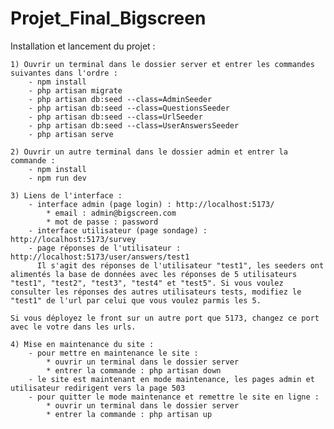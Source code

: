 # Projet_Final_Bigscreen

Installation et lancement du projet :

    1) Ouvrir un terminal dans le dossier server et entrer les commandes suivantes dans l'ordre :
        - npm install
        - php artisan migrate
        - php artisan db:seed --class=AdminSeeder    
        - php artisan db:seed --class=QuestionsSeeder 
        - php artisan db:seed --class=UrlSeeder  
        - php artisan db:seed --class=UserAnswersSeeder
        - php artisan serve

    2) Ouvrir un autre terminal dans le dossier admin et entrer la commande :
        - npm install
        - npm run dev

    3) Liens de l'interface : 
        - interface admin (page login) : http://localhost:5173/
            * email : admin@bigscreen.com
            * mot de passe : password
        - interface utilisateur (page sondage) : http://localhost:5173/survey
        - page réponses de l'utilisateur : http://localhost:5173/user/answers/test1
          Il s'agit des réponses de l'utilisateur "test1", les seeders ont alimentés la base de données avec les réponses de 5 utilisateurs "test1", "test2", "test3", "test4" et "test5". Si vous voulez consulter les réponses des autres utilisateurs tests, modifiez le "test1" de l'url par celui que vous voulez parmis les 5.

    Si vous déployez le front sur un autre port que 5173, changez ce port avec le votre dans les urls.

    4) Mise en maintenance du site :
        - pour mettre en maintenance le site :
            * ouvrir un terminal dans le dossier server
            * entrer la commande : php artisan down
        - le site est maintenant en mode maintenance, les pages admin et utilisateur redirigent vers la page 503
        - pour quitter le mode maintenance et remettre le site en ligne :
            * ouvrir un terminal dans le dossier server
            * entrer la commande : php artisan up